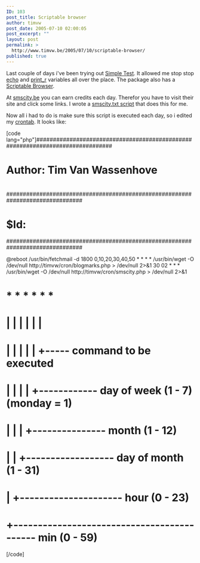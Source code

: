 ```yaml
---
ID: 103
post_title: Scriptable browser
author: timvw
post_date: 2005-07-10 02:00:05
post_excerpt: ""
layout: post
permalink: >
  http://www.timvw.be/2005/07/10/scriptable-browser/
published: true
---
```

<p>Last couple of days i've been trying out <a href="http://www.lastcraft.com/simple_test.php">Simple Test</a>. It allowed me stop stop <a href="http://www.php.net/echo">echo</a> and <a href="http://www.php.net/print_r">print_r</a> variables all over the place. The package also has a <a href="http://www.lastcraft.com/browser_documentation.php">Scriptable Browser</a>.</p>

<p>At <a href="http://www.smscity.be">smscity.be</a> you can earn credits each day. Therefor you have to visit their site and click some links. I wrote a <a href="http://www.timvw.be/wp-content/code/php/smscity.txt">smscity.txt script</a> that does this for me.</p>

<p>Now all i had to do is make sure this script is executed each day, so i edited my <a href="http://unixhelp.ed.ac.uk/CGI/man-cgi?crontab+5">crontab</a>. It looks like:</p>

[code lang="php"]###############################################################################
#
# Author: Tim Van Wassenhove
#
###############################################################################
# $Id:
###############################################################################

  @reboot                               /usr/bin/fetchmail -d 1800
  0,10,20,30,40,50      *  *  *  *      /usr/bin/wget -O /dev/null http://timvw/cron/blogmarks.php &gt; /dev/null 2&gt;&amp;1
  30                   02  *  *  *      /usr/bin/wget -O /dev/null http://timvw/cron/smscity.php &gt; /dev/null 2&gt;&amp;1

# *                     *  *  *  *      *
# |                     |  |  |  |      |
# |                     |  |  |  |      +----- command to be executed
# |                     |  |  |  +------------ day of week (1 - 7) (monday = 1)
# |                     |  |  +--------------- month (1 - 12)
# |                     |  +------------------ day of month (1 - 31)
# |                     +--------------------- hour (0 - 23)
# +------------------------------------------- min (0 - 59)

[/code]